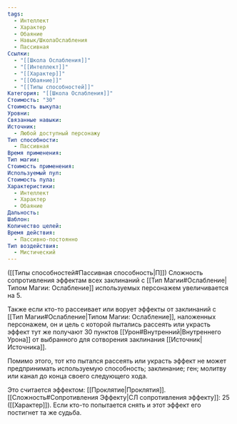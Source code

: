 ```yaml
---
tags:
  - Интеллект
  - Характер
  - Обаяние
  - Навык/ШколаОслабления
  - Пассивная
Ссылки:
  - "[[Школа Ослабления]]"
  - "[[Интеллект]]"
  - "[[Характер]]"
  - "[[Обаяние]]"
  - "[[Типы способностей]]"
Категория: "[[Школа Ослабления]]"
Стоимость: "30"
Стоимость выкупа: 
Уровни: 
Связанные навыки: 
Источник:
  - Любой доступный персонажу
Тип способности:
  - Пассивная
Время применения: 
Тип магии: 
Стоимость применения: 
Используемый пул: 
Стоимость пула: 
Характеристики:
  - Интеллект
  - Характер
  - Обаяние
Дальность: 
Шаблон: 
Количество целей: 
Время действия:
  - Пассивно-постоянно
Тип воздействия:
  - Мистический
---
```

([[Типы способностей#Пассивная способность|П]]) Сложность сопротивления эффектам всех заклинаний с [[Тип Магии#Ослабление|Типом Магии: Ослабление]] используемых персонажем увеличивается на 5.  

Также если кто-то рассеивает или ворует эффекты от заклинаний с [[Тип Магии#Ослабление|Типом Магии: Ослабление]], наложенных персонажем, он и цель с которой пытались рассеять или украсть эффект тут же получают 30 пунктов [[Урон#Внутренний|Внутреннего Урона]] от выбранного для сотворения заклинания [[Источник|Источника]].

Помимо этого, тот кто пытался рассеять или украсть эффект не может предпринимать используемую способность; заклинание; ген; молитву или канал до конца своего следующего хода. 

Это считается эффектом: [[Проклятие|Проклятия]]. [[Сложность#Cопротивления Эффекту|СЛ сопротивления эффекту]]: 25 ([[Характер]]). Если кто-то попытается снять и этот эффект его постигнет та же судьба. 
